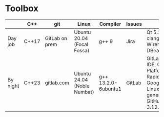 # Toolbox
| | C++ | git | Linux | Compiler | Issues | Misc |
| --- | --- | --- | --- | --- | --- | --- |
| Day job  | C++17 | GitLab on prem | Ubuntu 20.04 (Focal Fossa) | g++ 9 | Jira | Qt 5.15.2, CMake, clang-format, Wirehshark, bash, DBeaver, vim |
| By night | C++23 | gitlab.com     | Ubuntu 24.04 (Noble Numbat) | g++ 13.2.0-6ubuntu1 | GitLab | GitLab VS Code web IDE, Google Cloud Platform (Sapphire Rapids), FIX, GoogleTest/Benchmark, Linux kernel 6.5.0-10-generic, ChatGPT 4, GitHub Copilot, Python 3.12.0+, CMake 3.27.7 |

